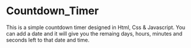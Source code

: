 # Countdown_Timer
This is a simple countdown timer designed in Html, Css &amp; Javascript. You can add a date and it will give you the remaing days, hours, minutes and seconds left to that date and time.
